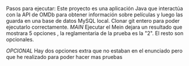 Pasos para ejecutar:
Este proyecto es una aplicación Java que interactúa con la API de OMDb para obtener información sobre películas y luego las guarda en una base de datos MySQL local.
Clonar git entero para poder ejecutarlo correctamente.
*MAIN*
Ejecutar el Mein dejara un resultado que mostrara 5 opciones , la reglamentaria de la prueba es la "2". El resto son opcionales.

*OPCIONAL*
Hay dos opciones extra que no estaban en el enunciado pero que he realizado para poder hacer mas pruebas

